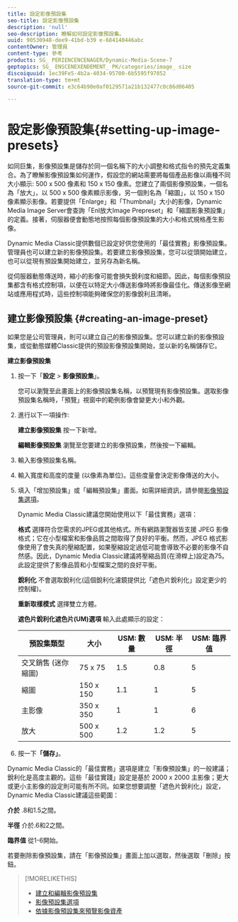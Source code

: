 ```yaml
---
title: 設定影像預設集
seo-title: 設定影像預設集
description: 'null'
seo-description: 瞭解如何設定影像預設集。
uuid: 90530948-dee9-41bd-b39 e-684140446abc
contentOwner: 管理員
content-type: 參考
products: SG_ PERIENCENCENAGER/Dynamic-Media-Scene-7
geptopics: SG_ ENSCENEXENDEMENT_ PK/categories/image_ size
discoiquuid: 1ec39Fe5-4b2a-4034-95700-6b5595f97052
translation-type: tm+mt
source-git-commit: e3c64b90e0af0129571a21b132477c0c86d06405

---
```



# 設定影像預設集{#setting-up-image-presets}

如同巨集，影像預設集是儲存於同一個名稱下的大小調整和格式指令的預先定義集合。為了瞭解影像預設集如何運作，假設您的網站需要將每個產品影像以兩種不同大小顯示: 500 x 500 像素和 150 x 150 像素。您建立了兩個影像預設集，一個名為「放大」，以 500 x 500 像素顯示影像，另一個則名為「縮圖」，以 150 x 150 像素顯示影像。若要提供「Enlarge」和「Thumbnail」大小的影像，Dynamic Media Image Server會查詢「Enl放大Image Prepreset」和「縮圖影象預設集」的定義。接著，伺服器便會動態地按照每個影像預設集的大小和格式規格產生影像。

Dynamic Media Classic提供數個已設定好供您使用的「最佳實務」影像預設集。管理員也可以建立新的影像預設集。若要建立影像預設集，您可以從頭開始建立，也可以從現有預設集開始建立，並另存為新名稱。

從伺服器動態傳送時，縮小的影像可能會損失銳利度和細節。因此，每個影像預設集都含有格式控制項，以便在以特定大小傳送影像時將影像最佳化。傳送影像至網站或應用程式時，這些控制項能夠確保您的影像銳利且清晰。

## 建立影像預設集 {#creating-an-image-preset}

如果您是公司管理員，則可以建立自己的影像預設集。您可以建立新的影像預設集，或從動態媒體Classic提供的預設影像預設集開始，並以新的名稱儲存它。

**建立影像預設集**

1. 按一下「**設定** &gt; **影像預設集**」。

   您可以瀏覽至此畫面上的影像預設集名稱，以預覽現有影像預設集。選取影像預設集名稱時，「預覽」視窗中的範例影像會變更大小和外觀。

1. 進行以下一項操作:

   **建立影像預設集** 按一下新增。

   **編輯影像預設集** 瀏覽至您要建立的影像預設集，然後按一下編輯。

1. 輸入影像預設集名稱。
1. 輸入寬度和高度的度量 (以像素為單位)。這些度量會決定影像傳送的大小。
1. 填入「增加預設集」或「編輯預設集」畫面。如需詳細資訊，請參閱[影像預設集選項](application-setup.md#image_preset_options)。

   Dynamic Media Classic建議您開始使用以下「最佳實務」選項：

   **格式** 選擇符合您需求的JPEG或其他格式。所有網路瀏覽器皆支援 JPEG 影像格式；它在小型檔案和影像品質之間取得了良好的平衡。然而，JPEG 格式影像使用了會失真的壓縮配置，如果壓縮設定過低可能會導致不必要的影像不自然感。因此，Dynamic Media Classic建議將壓縮品質(在滑桿上)設定為75。此設定提供了影像品質和小型檔案之間的良好平衡。

   **銳利化** 不會選取銳利化(這個銳利化濾鏡提供比「遮色片銳利化」設定更少的控制權)。

   **重新取樣模式** 選擇雙立方體。

   **遮色片銳利化遮色片(UM)選項** 輸入此處顯示的設定：

   | 預設集類型 | 大小 | USM: 數量 | USM: 半徑 | USM: 臨界值 |
   |--- |--- |--- |--- |--- |
   | 交叉銷售 (迷你縮圖) | 75 x 75 | 1.5 | 0.8 | 5 |
   | 縮圖 | 150 x 150 | 1.1 | 1 | 5 |
   | 主影像 | 350 x 350 | 1 | 1 | 6 |
   | 放大 | 500 x 500 | 1.2 | 1.2 | 5 |

1. 按一下&#x200B;**「儲存」**。

Dynamic Media Classic的「最佳實務」選項是建立「影像預設集」的一般建議；銳利化是高度主觀的。這些「最佳實踐」設定是基於 2000 x 2000 主影像；更大或更小主影像的設定則可能有所不同。如果您想要調整「遮色片銳利化」設定，Dynamic Media Classic建議這些範圍：

**介於** .8和1.5之間。

**半徑** 介於.6和2之間。

**臨界值** 從1-6開始。

若要刪除影像預設集，請在「影像預設集」畫面上加以選取，然後選取「刪除」按鈕。

>[!MORELIKETHIS]
>
>* [建立和編輯影像預設集](application-setup.md#creating_and_editing_image_presets)
>* [影像預設集選項](application-setup.md#image_preset_options)
>* [依據影像預設集來預覽影像資產](previewing-asset.md#previewing_an_image_asset_based_on_its_image_preset)

